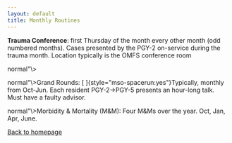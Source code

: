 ```yaml
---
layout: default
title: Monthly Routines
---
```

<p class="MsoNormal" style="margin-left:0in;text-indent:0in">
<b style="mso-bidi-font-weight:
normal">Trauma Conference</b>: first Thursday of the month every other month
(odd numbered months). Cases presented by the PGY-2 on-service during the
trauma month. Location typically is the OMFS conference room
</p>
normal"\></b>
</p>
normal"\>Grand Rounds:</b> [ ]{style="mso-spacerun:yes"}Typically,
monthly from Oct-Jun. Each resident PGY-2→PGY-5 presents an hour-long talk.
Must have a faulty advisor.
</p>
normal"\>Morbidity & Mortality (M&M):</b> Four M&Ms over the year.
Oct, Jan, Apr, June.
</p>
<p class="MsoNormal" style="margin-left:0in;text-indent:0in">
</p>
<p>
<a href='index.html'>Back to homepage</a>
</p>
